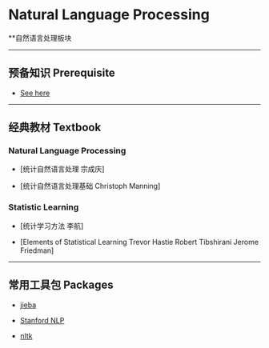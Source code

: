 # Natural Language Processing
**自然语言处理板块

- - -

##  预备知识 Prerequisite
- [See here](https://github.com/allmachinelearning/MachineLearning)

- - -

## 经典教材 Textbook

### Natural Language Processing
- [统计自然语言处理 宗成庆]

- [统计自然语言处理基础 Christoph Manning]

### Statistic Learning

- [统计学习方法 李航]

- [Elements of Statistical Learning Trevor Hastie Robert Tibshirani Jerome Friedman]
- - -

## 常用工具包 Packages

- [jieba](https://github.com/fxsjy/jieba)

- [Stanford NLP](https://nlp.stanford.edu/software/)

- [nltk](http://www.nltk.org/)
